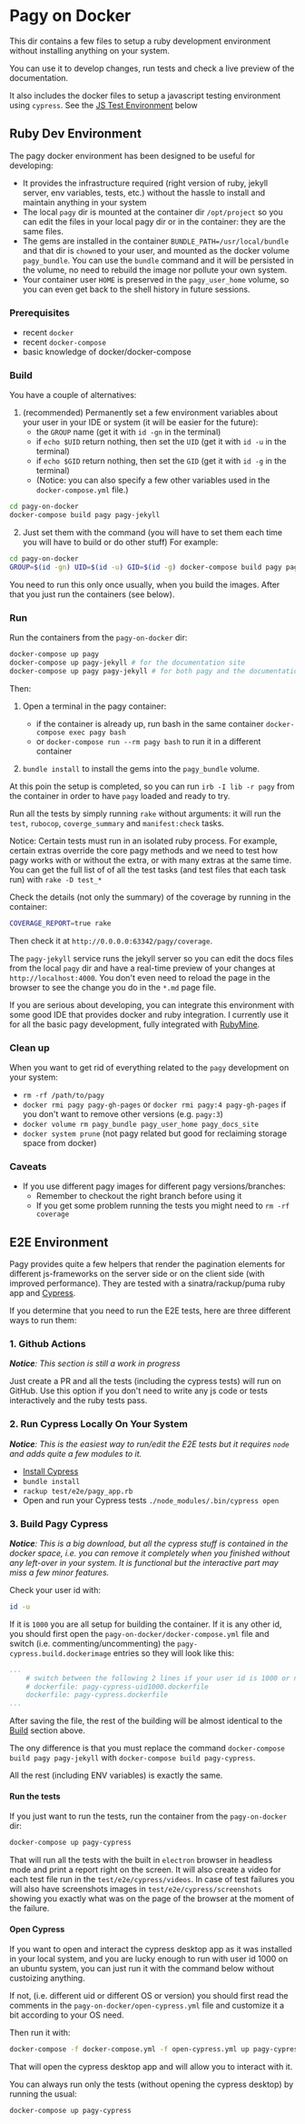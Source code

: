 # Pagy on Docker

This dir contains a few files to setup a ruby development environment without installing anything on your system.

You can use it to develop changes, run tests and check a live preview of the documentation.

It also includes the docker files to setup a javascript testing environment using `cypress`. See the [JS Test Environment](#js-test-environment) below

## Ruby Dev Environment

The pagy docker environment has been designed to be useful for developing:

- It provides the infrastructure required (right version of ruby, jekyll server, env variables, tests, etc.) without the hassle to install and maintain anything in your system
- The local `pagy` dir is mounted at the container dir `/opt/project` so you can edit the files in your local pagy dir or in the container: they are the same files.
- The gems are installed in the container `BUNDLE_PATH=/usr/local/bundle` and that dir is `chown`ed to your user, and mounted as the docker volume `pagy_bundle`. You can use the `bundle` command and it will be persisted in the volume, no need to rebuild the image nor pollute your own system.
- Your container user `HOME` is preserved in the `pagy_user_home` volume, so you can even get back to the shell history in future sessions.

### Prerequisites

- recent `docker`
- recent `docker-compose`
- basic knowledge of docker/docker-compose

### Build

You have a couple of alternatives:

1. (recommended) Permanently set a few environment variables about your user in your IDE or system (it will be easier for the future):
   - the `GROUP` name (get it with `id -gn` in the terminal)
   - if `echo $UID` return nothing, then set the `UID` (get it with `id -u` in the terminal)
   - if `echo $GID` return nothing, then set the `GID` (get it with `id -g` in the terminal)
   - (Notice: you can also specify a few other variables used in the `docker-compose.yml` file.)

  ```sh
  cd pagy-on-docker
  docker-compose build pagy pagy-jekyll
  ```

2. Just set them with the command (you will have to set them each time you will have to build or do other stuff) For example:

  ```sh
  cd pagy-on-docker
  GROUP=$(id -gn) UID=$(id -u) GID=$(id -g) docker-compose build pagy pagy-jekyll
  ```

  You need to run this only once usually, when you build the images. After that you just run the containers (see below).

### Run

Run the containers from the `pagy-on-docker` dir:

```sh
docker-compose up pagy
docker-compose up pagy-jekyll # for the documentation site
docker-compose up pagy pagy-jekyll # for both pagy and the documentation site
```
Then:

1. Open a terminal in the pagy container:
   - if the container is already up, run bash in the same container `docker-compose exec pagy bash`
   - or `docker-compose run --rm pagy bash` to run it in a different container

2. `bundle install` to install the gems into the `pagy_bundle` volume.

At this poin the setup is completed, so you can run `irb -I lib -r pagy` from the container in order to have `pagy` loaded and ready to try.

Run all the tests by simply running `rake` without arguments: it will run the `test`, `rubocop`, `coverge_summary` and `manifest:check` tasks.

Notice: Certain tests must run in an isolated ruby process. For example, certain extras override the core pagy methods and we need to test how pagy works with or without the extra, or with many extras at the same time. You can get the full list of of all the test tasks (and test files that each task run) with `rake -D test_*`

Check the details (not only the summary) of the coverage by running in the container:

```sh
COVERAGE_REPORT=true rake
```

Then check it at `http://0.0.0.0:63342/pagy/coverage`.

The `pagy-jekyll` service runs the jekyll server so you can edit the docs files from the local `pagy` dir and have a real-time preview of your changes at `http://localhost:4000`. You don't even need to reload the page in the browser to see the change you do in the `*.md` page file.

If you are serious about developing, you can integrate this environment with some good IDE that provides docker and ruby integration. I currently use it for all the basic pagy development, fully integrated with [RubyMine](https://www.jetbrains.com/ruby/?from=https%3A%2F%2Fgithub.com%2Fddnexus%2Fpagy).

### Clean up

When you want to get rid of everything related to the `pagy` development on your system:

- `rm -rf /path/to/pagy`
- `docker rmi pagy pagy-gh-pages` or `docker rmi pagy:4 pagy-gh-pages` if you don't want to remove other versions (e.g. `pagy:3`)
- `docker volume rm pagy_bundle pagy_user_home pagy_docs_site`
- `docker system prune` (not pagy related but good for reclaiming storage space from docker)

### Caveats

- If you use different pagy images for different pagy versions/branches:
    - Remember to checkout the right branch before using it
    - If you get some problem running the tests you might need to `rm -rf coverage`

## E2E Environment

Pagy provides quite a few helpers that render the pagination elements for different js-frameworks on the server side or on the client side (with improved performance). They are tested with a sinatra/rackup/puma ruby app and  [Cypress](https://www.cypress.io).

If you determine that you need to run the E2E tests, here are three different ways to run them:

### 1. Github Actions

_**Notice**: This section is still a work in progress_

Just create a PR and all the tests (including the cypress tests) will run on GitHub. Use this option if you don't need to write any js code or tests interactively and the ruby tests pass.

### 2. Run Cypress Locally On Your System

_**Notice**: This is the easiest way to run/edit the E2E tests but it requires `node` and adds quite a few modules to it._

- [Install Cypress](https://docs.cypress.io/guides/getting-started/installing-cypress)
- `bundle install`
- `rackup test/e2e/pagy_app.rb`
- Open and run your Cypress tests `./node_modules/.bin/cypress open`

### 3. Build Pagy Cypress

_**Notice**: This is a big download, but all the cypress stuff is contained in the docker space, i.e. you can remove it completely when you finished without any left-over in your system. It is functional but the interactive part may miss a few minor features._

Check your user id with:

```sh
id -u
```

If it is `1000` you are all setup for building the container. If it is any other id, you should first open the `pagy-on-docker/docker-compose.yml` file and switch (i.e. commenting/uncommenting) the `pagy-cypress.build.dockerimage` entries so they will look like this:

```yml
...
    # switch between the following 2 lines if your user id is 1000 or not
    # dockerfile: pagy-cypress-uid1000.dockerfile
    dockerfile: pagy-cypress.dockerfile
...
```

After saving the file, the rest of the building will be almost identical to the [Build](#build) section above.

The ony difference is that you must replace the command `docker-compose build pagy pagy-jekyll` with `docker-compose build pagy-cypress`.

All the rest (including ENV variables) is exactly the same.

#### Run the tests

If you just want to run the tests, run the container from the `pagy-on-docker` dir:

```sh
docker-compose up pagy-cypress
```

That will run all the tests with the built in `electron` browser in headless mode and print a report right on the screen. It will also create a video for each test file run in the `test/e2e/cypress/videos`. In case of test failures you will also have screenshots images in `test/e2e/cypress/screenshots` showing you exactly what was on the page of the browser at the moment of the failure.

#### Open Cypress

If you want to open and interact the cypress desktop app as it was installed in your local system, and you are lucky enough to run with user id 1000 on an ubuntu system, you can just run it with the command below without custoizing anything.

If not, (i.e. different uid or different OS or version) you should first read the comments in the `pagy-on-docker/open-cypress.yml` file and customize it a bit according to your OS need.

Then run it with:

```sh
docker-compose -f docker-compose.yml -f open-cypress.yml up pagy-cypress
```

That will open the cypress desktop app and will allow you to interact with it.

You can always run only the tests (without opening the cypress desktop) by running the usual:

```sh
docker-compose up pagy-cypress
```
